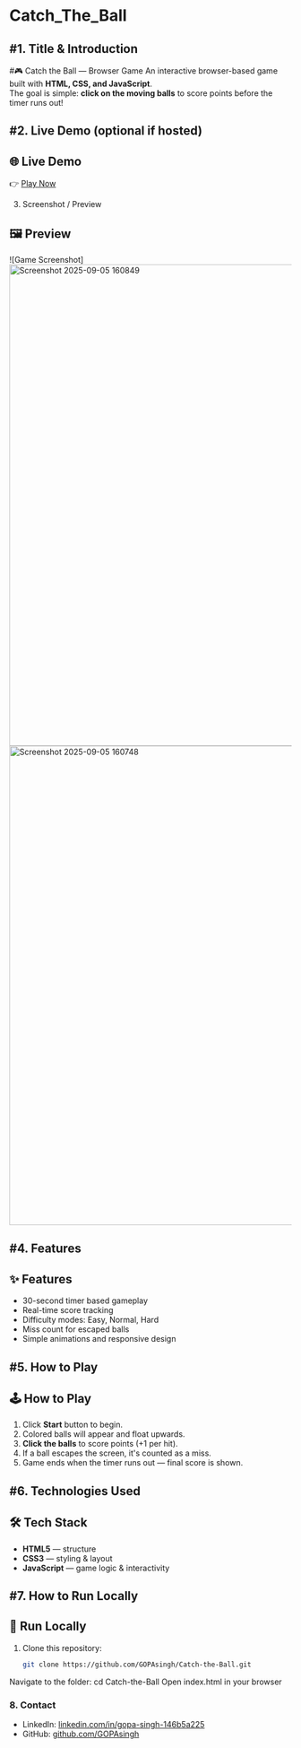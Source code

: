 # Catch_The_Ball

#1. Title & Introduction
 -
#🎮 Catch the Ball — Browser Game
An interactive browser-based game built with **HTML, CSS, and JavaScript**.  
The goal is simple: **click on the moving balls** to score points before the timer runs out!

#2. Live Demo (optional if hosted)
 -
## 🌐 Live Demo
👉 [Play Now](https://GOPAsingh.github.io/catch-the-ball/)  

3. Screenshot / Preview
## 🖼️ Preview
![Game Screenshot]
<img width="1919" height="859" alt="Screenshot 2025-09-05 160849" src="https://github.com/user-attachments/assets/d144380f-ed80-4ebc-9109-79d38574c556" />
<img width="1919" height="855" alt="Screenshot 2025-09-05 160748" src="https://github.com/user-attachments/assets/25959d18-e3af-4ab7-bffd-8375236eb0d0" />

#4. Features
 -
## ✨ Features
- 30-second timer based gameplay
- Real-time score tracking
- Difficulty modes: Easy, Normal, Hard
- Miss count for escaped balls
- Simple animations and responsive design

#5. How to Play
-
## 🕹️ How to Play
1. Click **Start** button to begin.
2. Colored balls will appear and float upwards.
3. **Click the balls** to score points (+1 per hit).
4. If a ball escapes the screen, it's counted as a miss.
5. Game ends when the timer runs out — final score is shown.

#6. Technologies Used
-
## 🛠️ Tech Stack
- **HTML5** — structure
- **CSS3** — styling & layout
- **JavaScript** — game logic & interactivity

#7. How to Run Locally
-
## 🚀 Run Locally
1. Clone this repository:
   ```bash
   git clone https://github.com/GOPAsingh/Catch-the-Ball.git
Navigate to the folder:
cd Catch-the-Ball
Open index.html in your browser

### 8. Contact

- LinkedIn: [linkedin.com/in/gopa-singh-146b5a225](https://www.linkedin.com/in/gopa-singh-146b5a225)  
- GitHub: [github.com/GOPAsingh](https://github.com/GOPAsingh)  


